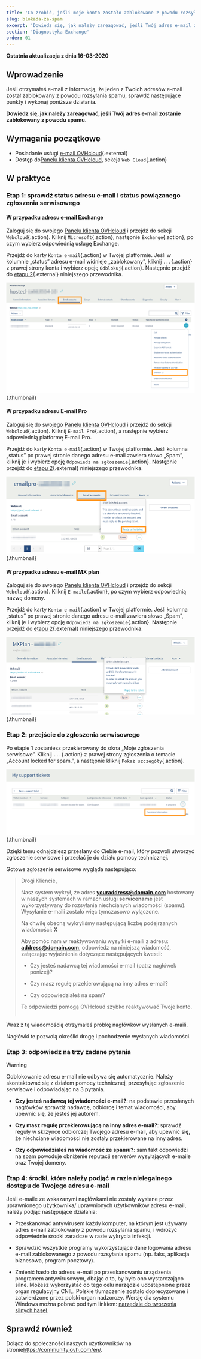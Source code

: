 ```yaml
---
title: 'Co zrobić, jeśli moje konto zostało zablokowane z powodu rozsyłania spamu?'
slug: blokada-za-spam
excerpt: 'Dowiedz się, jak należy zareagować, jeśli Twój adres e-mail zostanie zablokowany z powodu spamu'
section: 'Diagnostyka Exchange'
order: 01
---
```


**Ostatnia aktualizacja z dnia 16-03-2020**

## Wprowadzenie

Jeśli otrzymałeś e-mail z informacją, że jeden z Twoich adresów e-mail został zablokowany z powodu rozsyłania spamu, sprawdź następujące punkty i wykonaj poniższe działania.

**Dowiedz się, jak należy zareagować, jeśli Twój adres e-mail zostanie zablokowany z powodu spamu.**

## Wymagania początkowe

- Posiadanie usługi [e-mail OVHcloud](https://www.ovhcloud.com/pl/emails/){.external}
- Dostęp do[Panelu klienta OVHcloud](https://www.ovh.com/auth/?action=gotomanager&from=https://www.ovh.pl/&ovhSubsidiary=pl), sekcja `Web Cloud`{.action}

## W praktyce

### Etap 1: sprawdź status adresu e-mail i status powiązanego zgłoszenia serwisowego

#### W przypadku adresu e-mail Exchange

Zaloguj się do swojego [Panelu klienta OVHcloud](https://www.ovh.com/auth/?action=gotomanager&from=https://www.ovh.pl/&ovhSubsidiary=pl) i przejdź do sekcji `Webcloud`{.action}. Kliknij `Microsoft`{.action}, następnie `Exchange`{.action}, po czym wybierz odpowiednią usługę Exchange.

Przejdź do karty `Konta e-mail`{.action} w Twojej platformie. Jeśli w kolumnie „status” adresu e-mail widnieje „zablokowany”, kliknij `...`{.action} z prawej strony konta i wybierz opcję `Odblokuj`{.action}. Następnie przejdź do [etapu 2](./#etap-2-przejscie-do-zgloszenia-serwisowego_1){.external} niniejszego przewodnika.

![spam](images/blocked-for-SPAM-01-01.png){.thumbnail}

#### W przypadku adresu E-mail Pro

Zaloguj się do swojego [Panelu klienta OVHcloud](https://www.ovh.com/auth/?action=gotomanager&from=https://www.ovh.pl/&ovhSubsidiary=pl) i przejdź do sekcji `Webcloud`{.action}. Kliknij `E-mail Pro`{.action}, a następnie wybierz odpowiednią platformę E-mail Pro.

Przejdź do karty `Konta e-mail`{.action} w Twojej platformie. Jeśli kolumna „status” po prawej stronie danego adresu e-mail zawiera słowo „Spam”, kliknij je i wybierz opcję `Odpowiedz na zgłoszenie`{.action}. Następnie przejdź do [etapu 2](./#etap-2-przejscie-do-zgloszenia-serwisowego_1){.external} niniejszego przewodnika.

![spam](images/blocked-for-SPAM-01-02.png){.thumbnail}

#### W przypadku adresu e-mail MX plan

Zaloguj się do swojego [Panelu klienta OVHcloud](https://www.ovh.com/auth/?action=gotomanager&from=https://www.ovh.pl/&ovhSubsidiary=pl) i przejdź do sekcji `Webcloud`{.action}. Kliknij `E-maile`{.action}, po czym wybierz odpowiednią nazwę domeny.

Przejdź do karty `Konta e-mail`{.action} w Twojej platformie. Jeśli kolumna „status” po prawej stronie danego adresu e-mail zawiera słowo „Spam”, kliknij je i wybierz opcję `Odpowiedz na zgłoszenie`{.action}. Następnie przejdź do [etapu 2](./#etap-2-przejscie-do-zgloszenia-serwisowego_1){.external} niniejszego przewodnika.

![spam](images/blocked-for-SPAM-01-03.png){.thumbnail}


### Etap 2: przejście do zgłoszenia serwisowego

Po etapie 1 zostaniesz przekierowany do okna „Moje zgłoszenia serwisowe”. Kliknij `...`{.action} z prawej strony zgłoszenia o temacie „Account locked for spam.”, a następnie kliknij `Pokaż szczegóły`{.action}. 

![spam](images/blocked-for-SPAM-02.png){.thumbnail}

Dzięki temu odnajdziesz przesłany do Ciebie e-mail, który pozwoli utworzyć zgłoszenie serwisowe i przesłać je do działu pomocy technicznej.

Gotowe zgłoszenie serwisowe wygląda następująco:

> 
> Drogi Kliencie,
>
> Nasz system wykrył, że adres **youraddress@domain.com** hostowany w naszych systemach w ramach usługi **servicename** jest wykorzystywany do rozsyłania niechcianych wiadomości (spamu).
> Wysyłanie e-maili zostało więc tymczasowo wyłączone.
>
> Na chwilę obecną wykryliśmy następującą liczbę podejrzanych wiadomości: **X**
>
> Aby pomóc nam w reaktywowaniu wysyłki e-maili z adresu: **address@domain.com**,
> odpowiedz na niniejszą wiadomość, załączając wyjaśnienia dotyczące następujących kwestii:
>
> - Czy jesteś nadawcą tej wiadomości e-mail (patrz nagłówek poniżej)?
>
> - Czy masz regułę przekierowującą na inny adres e-mail?
>
> - Czy odpowiedziałeś na spam?
> 
> Te odpowiedzi pomogą OVHcloud szybko reaktywować Twoje konto.
> <br>
> <br>
> 

Wraz z tą wiadomością otrzymałeś próbkę nagłówków wysłanych e-maili.

Nagłówki te pozwolą określić drogę i pochodzenie wysłanych wiadomości.

### Etap 3: odpowiedz na trzy zadane pytania

> [!warning]
>
> Odblokowanie adresu e-mail nie odbywa się automatycznie. Należy skontaktować się z działem pomocy technicznej, przesyłając zgłoszenie serwisowe i odpowiadając na 3 pytania.

- **Czy jesteś nadawcą tej wiadomości e-mail?**: na podstawie przesłanych nagłówków sprawdź nadawcę, odbiorcę i temat wiadomości, aby upewnić się, że jesteś jej autorem.

- **Czy masz regułę przekierowującą na inny adres e-mail?**: sprawdź reguły w skrzynce odbiorczej Twojego adresu e-mail, aby upewnić się, że niechciane wiadomości nie zostały przekierowane na inny adres.

- **Czy odpowiedziałeś na wiadomość ze spamu?**: sam fakt odpowiedzi na spam powoduje obniżenie reputacji serwerów wysyłających e-maile oraz Twojej domeny.    


### Etap 4: środki, które należy podjąć w razie nielegalnego dostępu do Twojego adresu e-mail

Jeśli e-maile ze wskazanymi nagłówkami nie zostały wysłane przez uprawnionego użytkownika/ uprawnionych użytkowników adresu e-mail, należy podjąć następujące działania:

- Przeskanować antywirusem każdy komputer, na którym jest używany adres e-mail zablokowany z powodu rozsyłania spamu, i wdrożyć odpowiednie środki zaradcze w razie wykrycia infekcji.

- Sprawdzić wszystkie programy wykorzystujące dane logowania adresu e-mail zablokowanego z powodu rozsyłania spamu (np. faks, aplikacja biznesowa, program pocztowy).

- Zmienić hasło do adresu e-mail po przeskanowaniu urządzenia programem antywirusowym, dbając o to, by było ono wystarczająco silne. Możesz wykorzystać do tego celu narzędzie udostępnione przez organ regulacyjny CNIL. Polskie tłumaczenie zostało doprecyzowane i zatwierdzone przez polski organ nadzorczy. Wersję dla systemu Windows można pobrać pod tym linkiem: [narzędzie do tworzenia silnych haseł](https://uodo.gov.pl/pl/423/213).


## Sprawdź również

Dołącz do społeczności naszych użytkowników na stronie<https://community.ovh.com/en/>.